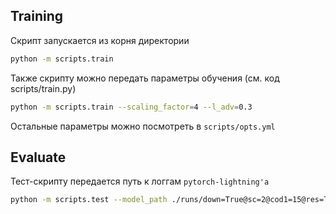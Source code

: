 ## Training 

Скрипт запускается из корня директории

```bash
python -m scripts.train
```

Также скрипту можно передать параметры обучения (см. код scripts/train.py)

```bash
python -m scripts.train --scaling_factor=4 --l_adv=0.3
```

Остальные параметры можно посмотреть в `scripts/opts.yml`

## Evaluate

Тест-скрипту передается путь к логгам `pytorch-lightning'a`
```bash
python -m scripts.test --model_path ./runs/down=True@sc=2@cod1=15@res=True@gan=False@vgg=False
```